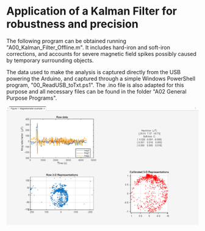 # Application of a Kalman Filter for robustness and precision

The following program can be obtained running "A00_Kalman_Filter_Offline.m". It includes hard-iron and soft-iron corrections, and accounts for severe magnetic field spikes possibly caused by temporary surrounding objects.

The data used to make the analysis is captured directly from the USB powering the Arduino, and captured through a simple Windows PowerShell program, "00_ReadUSB_toTxt.ps1". The .ino file is also adapted for this purpose and all necessary files can be found in the folder "A02 General Purpose Programs".

![Magnetometer](KalmanFilter.png)
